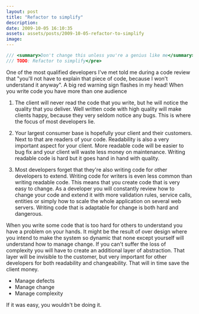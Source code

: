 ```yaml
---
layout: post
title: "Refactor to simplify"
description:
date: 2009-10-05 16:10:35
assets: assets/posts/2009-10-05-refactor-to-simplify
image: 
---
```


```csharp
/// <summary>Don't change this unless you're a genius like me</summary>
/// TODO: Refactor to simplify</pre>
```

One of the most qualified developers I've met told me during a code review that "you'll not have to explain that piece of code, because I won't understand it anyway".  A big red warning sign flashes in my head!  When you write code you have more than one audience

1. The client will never read the code that you write, but he will notice the quality that you deliver. Well written code with high quality will make clients happy, because they very seldom notice any bugs.  This is where the focus of most developers lie.

2. Your largest consumer base is hopefully your client and their customers. Next to that are readers of your code. Readability is also a very important aspect for your client. More readable code will be easier to bug fix and your client will waste less money on maintenance.  Writing readable code is hard but it goes hand in hand with quality.

3. Most developers forget that they're also writing code for other developers to extend. Writing code for writers is even less common than writing readable code. This means that you create code that is very easy to change. As a developer you will constantly review how to change your code and extend it with more validation rules, service calls, entities or simply how to scale the whole application on several web servers.  Writing code that is adaptable for change is both hard and dangerous.

When you write some code that is too hard for others to understand you have a problem on your hands. It might be the result of over design where you intend to make the system so dynamic that none except yourself will understand how to manage change. If you can't suffer the loss of complexity you will have to create an additional layer of abstraction. That layer will be invisible to the customer, but very important for other developers for both readability and changeability. That will in time save the client money.

* Manage defects
* Manage change
* Manage complexity

If it was easy, you wouldn't be doing it.
